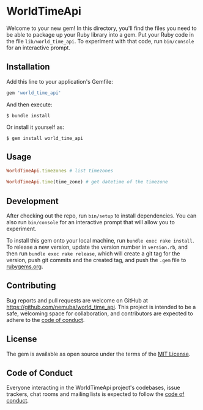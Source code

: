 # WorldTimeApi

Welcome to your new gem! In this directory, you'll find the files you need to be able to package up your Ruby library into a gem. Put your Ruby code in the file `lib/world_time_api`. To experiment with that code, run `bin/console` for an interactive prompt.

## Installation

Add this line to your application's Gemfile:

```ruby
gem 'world_time_api'
```

And then execute:

```
$ bundle install
```

Or install it yourself as:

```
$ gem install world_time_api
```

## Usage

```ruby
WorldTimeApi.timezones # list timezones

WorldTimeApi.time(time_zone) # get datetime of the timezone


```

## Development

After checking out the repo, run `bin/setup` to install dependencies. You can also run `bin/console` for an interactive prompt that will allow you to experiment.

To install this gem onto your local machine, run `bundle exec rake install`. To release a new version, update the version number in `version.rb`, and then run `bundle exec rake release`, which will create a git tag for the version, push git commits and the created tag, and push the `.gem` file to [rubygems.org](https://rubygems.org).

## Contributing

Bug reports and pull requests are welcome on GitHub at https://github.com/nemuba/world_time_api. This project is intended to be a safe, welcoming space for collaboration, and contributors are expected to adhere to the [code of conduct](https://github.com/[USERNAME]/world_time_api/blob/master/CODE_OF_CONDUCT.md).

## License

The gem is available as open source under the terms of the [MIT License](https://opensource.org/licenses/MIT).

## Code of Conduct

Everyone interacting in the WorldTimeApi project's codebases, issue trackers, chat rooms and mailing lists is expected to follow the [code of conduct](https://github.com/[USERNAME]/world_time_api/blob/master/CODE_OF_CONDUCT.md).
